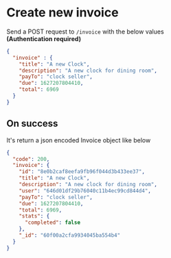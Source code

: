 # Create new invoice

Send a POST request to `/invoice` with the below values  
**(Authentication required)**  

```json
{
  "invoice" : {
    "title": "A new Clock",
    "description": "A new clock for dining room",
    "payTo": "clock seller",
    "due": 1627207804410,
    "total": 6969
  }
}
```
  
## On success
  
It's return a json encoded Invoice object like below  
  
```json
{
  "code": 200,
  "invoice": {
    "id": "8e0b2caf8eefa9fb96f044d3b433ee37",
    "title": "A new Clock",
    "description": "A new clock for dining room",
    "user": "646d01df29b76040c11b4ec99cd844d4",
    "payTo": "clock seller",
    "due": 1627207804410,
    "total": 6969,
    "stats": {
      "completed": false
    },
    "_id": "60f00a2cfa9934045ba554b4"
  }
}
```

